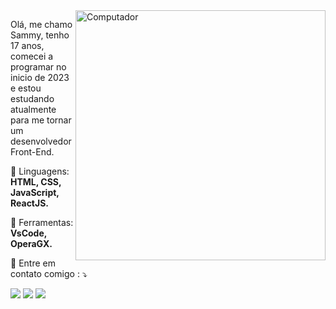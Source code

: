 <img src="https://raw.githubusercontent.com/MicaelliMedeiros/micaellimedeiros/master/image/computer-illustration.png" min-width="400px" max-width="400px" width="400px" align="right" alt="Computador ">

<p align="left"> 
  Olá, me chamo Sammy, tenho 17 anos, comecei a programar no inicio de 2023 e estou estudando atualmente para me tornar um desenvolvedor Front-End.
</p>

<p align="left">
  🦄 Linguagens: <strong> HTML, CSS, JavaScript, ReactJS.</strong>
</p>

<p align="left">
  💼 Ferramentas: <strong>VsCode, OperaGX.</strong>
</p>

<p align="left">
  🌵 Entre em contato comigo : ⤵️
</p>

<p align="left">
  <a href="https://www.linkedin.com/in/sammy-ferreira-740786212" alt="Linkedin">
  <img src="https://img.shields.io/badge/-Linkedin-0e76a8?style=flat-square&logo=Linkedin&logoColor=white&link=LINK-DO-SEU-LINKEDIN" /></a>

  <a href="88993468031" alt="WhatsApp">
  <img src="https://img.shields.io/badge/-WhatsApp-25d366?style=flat-square&labelColor=25d366&logo=whatsapp&logoColor=white&link=API-DO-SEU-WHATSAPP"/></a>

  <a href="https://instagram.com/sammy.ferreira1?igshid=ZDdkNTZiNTM=" alt="Instagram">
  <img src="https://img.shields.io/badge/-Instagram-DF0174?style=flat-square&labelColor=DF0174&logo=instagram&logoColor=white&link=LINK-DO-SEU-INSTAGRAM"/></a>
</p>  
